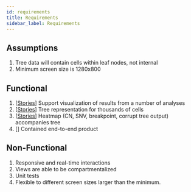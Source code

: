 ```yaml
---
id: requirements
title: Requirements
sidebar_label: Requirements
---
```


## Assumptions

1. Tree data will contain cells within leaf nodes, not internal
2. Minimum screen size is 1280x800

## Functional

1. [[Stories](us-analyses.md)] Support visualization of results from a number of analyses
2. [[Stories](us-tree.md)] Tree representation for thousands of cells
3. [[Stories](us-heatmap.md)] Heatmap (CN, SNV, breakpoint, corrupt tree output) accompanies tree
4. [] Contained end-to-end product

## Non-Functional

1. Responsive and real-time interactions
2. Views are able to be compartmentalized
3. Unit tests
4. Flexible to different screen sizes larger than the minimum.
